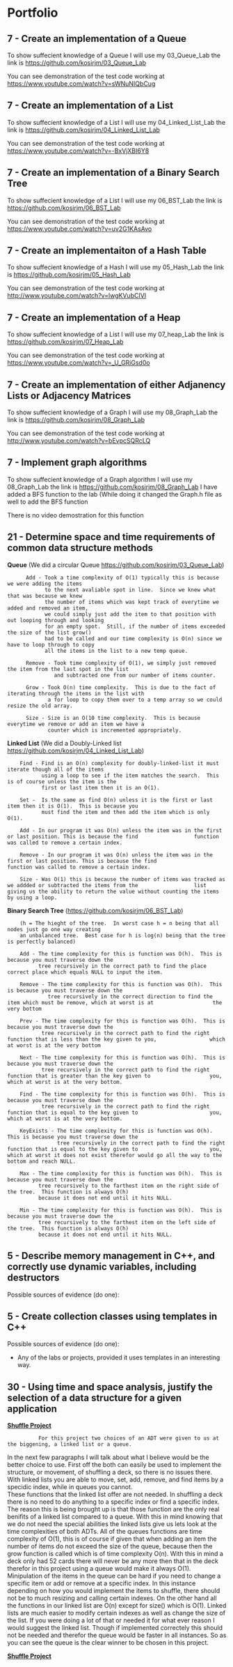 Portfolio
=========

7 - Create an implementation of a Queue
----

To show suffecient knowledge of a Queue I will use my 03_Queue_Lab the link is https://github.com/kosirjm/03_Queue_Lab

You can see demonstration of the test code working at https://www.youtube.com/watch?v=sWNuNIQbCug

7 - Create an implementation of a List
----

To show suffecient knowledge of a List I will use my 04_Linked_List_Lab the link is https://github.com/kosirjm/04_Linked_List_Lab

You can see demonstration of the test code working at https://www.youtube.com/watch?v=-BxVjXBI6Y8

7 - Create an implementation of a Binary Search Tree
----

To show suffecient knowledge of a List I will use my 06_BST_Lab the link is https://github.com/kosirjm/06_BST_Lab

You can see demonstration of the test code working at https://www.youtube.com/watch?v=uv2G1KAsAvo

7 - Create an implementaiton of a Hash Table
----

To show suffecient knowledge of a Hash I will use my 05_Hash_Lab the link is https://github.com/kosirjm/05_Hash_Lab

You can see demonstration of the test code working at http://www.youtube.com/watch?v=lwgKVubCIVI

7 - Create an implementation of a Heap
----

To show suffecient knowledge of a List I will use my 07_heap_Lab the link is https://github.com/kosirjm/07_Heap_Lab

You can see demonstration of the test code working at https://www.youtube.com/watch?v=_U_GRiGsd0o

7 - Create an implementation of either Adjanency Lists or Adjacency Matrices
----
To show suffecient knowledge of a Graph I will use my 08_Graph_Lab the link is https://github.com/kosirjm/08_Graph_Lab

You can see demonstration of the test code working at http://www.youtube.com/watch?v=bEvpcSQRcLQ

7 - Implement graph algorithms
----

To show suffecient knowledge of a Graph  algorithm I will use my 08_Graph_Lab the link is https://github.com/kosirjm/08_Graph_Lab I have added a BFS function to the lab (While doing it changed the Graph.h file 
as well to add the BFS function 

There is no video demostration for this function


21 - Determine space and time requirements of common data structure methods
-----
<b>Queue</b> (We did a circular Queue https://github.com/kosirjm/03_Queue_Lab)
              
          Add - Took a time complexity of O(1) typically this is because we were adding the items
                to the next avaliable spot in line.  Since we knew what that was because we knew 
                the number of items which was kept track of everytime we added and removed an item,
                we could simply just add the item to that position with out looping through and looking
                for an empty spot.  Still, if the number of items exceeded the size of the list grow()
                had to be called and our time complexity is O(n) since we have to loop through to copy
                all the items in the list to a new temp queue.
                    
          Remove - Took time complexity of O(1), we simply just removed the item from the last spot in the list
                   and subtracted one from our number of items counter.
                       
          Grow - Took O(n) time complexity.  This is due to the fact of iterating through the items in the list with
                 a for loop to copy them over to a temp array so we could resize the old array.
                     
          Size - Size is an O(10 time complexity.  This is because everytime we remove or add an item we have a 
                 counter which is incremented appropriately.
                     
                     
<b>Linked List</b> (We did a Doubly-Linked list https://github.com/kosirjm/04_Linked_List_Lab)
                    
        Find - Find is an O(n) complexity for doubly-linked-list it must iterate though all of the items 
               using a loop to see if the item matches the search.  This is of course unless the item is the
               first or last item then it is an O(1).
               
        Set -  Is the same as find O(n) unless it is the first or last item then it is O(1).  This is because you
               must find the item and then add the item which is only O(1).
              
        Add - In our program it was O(n) unless the item was in the first or last position. This is because the find                  function was called to remove a certain index.
              
        Remove - In our program it was O(n) unless the item was in the first or last position. This is because the find                  function was called to remove a certain index.
        
        Size - Was O(1) this is because the number of items was tracked as we addded or subtracted the items from the                  list giving us the ability to return the value without counting the items by using a loop.
        
        
<b>Binary Search Tree</b> (https://github.com/kosirjm/06_BST_Lab)
          
        (h = The hieght of the tree.  In worst case h = n being that all nodes just go one way creating
        an unbalanced tree.  Best case for h is log(n) being that the tree is perfectly balanced)
        
        Add - The time complexity for this is function was O(h).  This is because you must traverse down the 
              tree recursively in the correct path to find the place correct place which equals NULL to input the item. 
        
        Remove - The time complexity for this is function was O(h).  This is because you must traverse down the 
                 tree recursively in the correct direction to find the item which must be remove, which at worst is at                   the very bottom
              
        Prev - The time complexity for this is function was O(h).  This is because you must traverse down the 
               tree recursively in the correct path to find the right function that is less than the key given to you,                 which at worst is at the very bottom
        
        Next - The time complexity for this is function was O(h).  This is because you must traverse down the 
               tree recursively in the correct path to find the right function that is greater than the key given to                   you, which at worst is at the very bottom.
          
        Find - The time complexity for this is function was O(h).  This is because you must traverse down the 
               tree recursively in the correct path to find the right function that is equal to the key given to                       you, which at worst is at the very bottom.
          
        KeyExists - The time complexity for this is function was O(h).  This is because you must traverse down the 
                    tree recursively in the correct path to find the right function that is equal to the key given to                       you, which at worst it does not exist therefor would go all the way to the bottom and reach NULL.
          
        Max - The time complexity for this is function was O(h).  This is because you must traverse down the 
              tree recursively to the farthest item on the right side of the tree.  This function is always O(h)
              because it does not end until it hits NULL.
          
        Min - The time complexity for this is function was O(h).  This is because you must traverse down the 
              tree recursively to the farthest item on the left side of the tree.  This function is always O(h)
              because it does not end until it hits NULL.
      


5 - Describe memory management in C++, and correctly use dynamic variables, including destructors
----
Possible sources of evidence (do one):


5 - Create collection classes using templates in C++
----
Possible sources of evidence (do one):

* Any of the labs or projects, provided it uses templates in an interesting way.


30 - Using time and space analysis, justify the selection of a data structure for a given application
----

<b><u>Shuffle Project</u></b>
              
              For this project two choices of an ADT were given to us at the biggening, a linked list or a queue.
  In the next few paragraphs I will talk about what I believe would be the better choice to use.  First off the both
  can easily be used to implement the structure, or movement, of shuffling a deck, so there is no issues there.  With     linked lists you are able to move, set, add, remove, and find items by a specidic index, while in queues you cannot.  
  These functions that the linked list offer are not needed.  In shuffling a deck there is no need to do anything to a 
  specific index or find a specific index.  The reason this is being brought up is that those function are the only 
  real benifits of a linked list compared to a queue.
              With this in mind knowing that we do not need the special abilities the linked lists give us lets look at   the time complexities of both ADTs.  All of the queues functions are time complexity of O(1), this is of course if 
  given that when adding an item the number of items do not exceed the size of the queue, because then the grow function   is called which is of time complexity O(n).  With this in mind a deck only had 52 cards there will never be any more 
  then that in the deck therefor in this project using a queue would make it always O(1).  Minipulation of the items in
  the queue can be hard if you need to change a specific item or add or remove at a specific index.  In this instance
  depending on how you would implement the items to shuffle, there should not be to much resizing and calling certain     indexes.
              On the other hand all the functions in our linked list are O(n) except for size() which is O(1).  Linked    lists are much easier to modify certain indexes as well as change the size of the list.  If you were doing   a lot of   that or needed it for what ever reason I would suggest the linked list.  Though if implemented correctely this should   not be needed and therefor the queue would be faster in all instances.  So as you can see the queue is the clear        winner to be chosen in this project.
              
<b><u>Shuffle Project</u></b>
